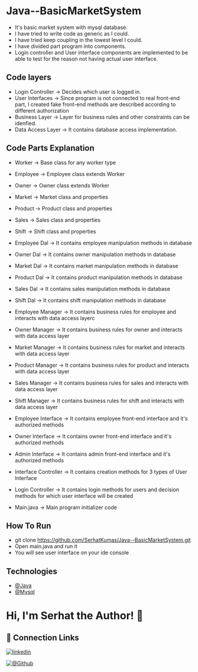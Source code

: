 # Java--BasicMarketSystem


- It's basic market system with mysql database.
- I have tried to write code as generic as I could.
- I have tried keep coupling in the lowest level I could.
- I have divided part program into components.
- Login controller and User interface components are implemented to be able to test for the reason not having actual user interface.


## Code layers
- Login Controller -> Decides which user is logged in.
- User Interfaces -> Since program is not connected to real front-end part, I created fake front-end methods are described according to different authorization
- Business Layer -> Layer for business rules and other constraints can be idenfied.
- Data Access Layer -> It contains database access implementation.


## Code Parts Explanation

- Worker -> Base class for any worker type
- Employee -> Employee class extends Worker
- Owner -> Owner class extends Worker
- Market -> Market class and properties
- Product -> Product class and properties
- Sales -> Sales class and properties
- Shift -> Shift class and properties
- Employee Dal -> It contains employee manipulation methods in database
- Owner Dal -> It contains owner manipulation methods in database
- Market Dal -> It contains market manipulation methods in database
- Product Dal -> It contains product manipulation methods in database
- Sales Dal -> It contains sales manipulation methods in database
- Shift Dal -> It contains shift manipulation methods in database
- Employee Manager -> It contains business rules for employee and interacts with data access layerc
- Owner Manager -> It contains business rules for owner and interacts with data access layer
- Market Manager -> It contains business rules for market and interacts with data access layer
- Product Manager -> It contains business rules for product and interacts with data access layer
- Sales Manager -> It contains business rules for sales and interacts with data access layer
- Shift Manager -> It contains business rules for shift and interacts with data access layer
- Employee Interface -> It contains employee front-end interface and it's authorized methods
- Owner Interface -> It contains owner front-end interface and it's authorized methods
- Admin Interface -> It contains admin front-end interface and it's authorized methods
- Interface Controller -> It contains creation methods for 3 types of User Interface
- Login Controller ->  It contains login methods for users and decision methods for which user interface will be created


- Main.java -> Main program initializer code


## How To Run
- git clone https://github.com/SerhatKumas/Java--BasicMarketSystem.git
- Open main.java and run it
- You will see user interface on your ide console


## Technologies

- [@Java](https://www.java.com/tr/)
- [@Mysql](https://www.mysql.com/)


# Hi, I'm Serhat the Author! 👋


## 🔗 Connection Links

[![linkedin](https://img.shields.io/badge/linkedin-0A66C2?style=for-the-badge&logo=linkedin&logoColor=white)](https://www.linkedin.com/in/serhatkumas/)

[![@Github](https://img.shields.io/badge/github-0A66C2?style=for-the-badge&logo=github&logoColor=white)](https://www.github.com/serhatkumas)

